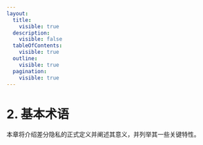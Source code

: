 ```yaml
---
layout:
  title:
    visible: true
  description:
    visible: false
  tableOfContents:
    visible: true
  outline:
    visible: true
  pagination:
    visible: true
---
```


# 2. 基本术语

本章将介绍差分隐私的正式定义并阐述其意义，并列举其一些关键特性。
